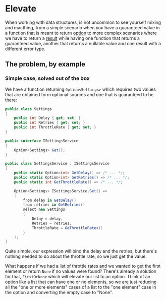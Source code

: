 # Elevate
When working with data structures, is not uncommon to see yourself mixing and macthing, from a simple scenario when you have a guaranteed value in a function that is meant to return [option](../core/option.md) to more complex scenarios where we have to return a [result](../core/result.md) while having one function that returns a guaranteed value, another that returns a nullable value and one result with a different error type.

## The problem, by example
### Simple case, solved out of the box
We have a function returning `Option<Settings>` which requires two values that are obtained form optional sources and one that is guaranteed to be there:
```cs
public class Settings
{
    public int Delay { get; set; }
    public int Retries { get; set; }
    public int ThrottleRate { get; set; }
}

public interface ISettingsService
{
    Option<Settings> Get();
}

public class SettingsService : ISettingsService
{
    public static Option<int> GetDelay() => /* ... */;
    public static Option<int> GetRetries() => /* ... */;
    public static int GetThrottleRate() => /* ... */;

    Option<Settings> ISettingsService.Get() =>
    (
        from delay in GetDelay()
        from retries in GetRetries()
        select new Settings
        {
            Delay = delay,
            Retries = retries,
            ThrottleRate = GeThrottleRates()
        }
    );
}
```
Quite simple, our expression will bind the delay and the retries, but there's nothing needed to do about the throttle rate, so we just get the value.

What happens if we had a list of throttle rates and we wanted to get the first element or return `None` if no values were found? There's already a solution for that, `FirstOrNone` which will elevate our list to an option. Think of an option like a list that can have one or no elements, so we are just reducing all the "one or more elements" cases of a list to the "one element" case in the option and converting the empty case to "None".


